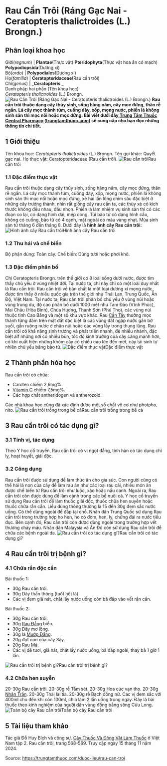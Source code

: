 # Rau Cần Trôi (Ráng Gạc Nai - Ceratopteris thalictroides (L.) Brongn.)

Phân loại khoa học  
---  
Giới(_regnum_) |  **Plantae**(Thực vật) **Pteridophyta**(Thực vật hoa ẩn có mạch) **Polypodiopsida**(Dương xỉ)  
Bộ(_ordo_) | **Polypodiales**(Dương xỉ)  
Họ(_familia_) | **Ceratopteridaceae**(Rau cần trôi)  
Chi(_genus_) | _**Ceratopteris** _  
Danh pháp hai phần (Tên khoa học)  
_Ceratopteris thalictroides_ (L.) Brongn.  
![Rau Cần Trôi \(Ráng Gạc Nai - Ceratopteris thalictroides \(L.\) Brongn.\)](https://trungtamthuoc.com/images/others/rau-can-troi-6-7387.jpg)
**Rau cần trôi thuộc dạng cây thủy sinh, sống hàng năm, cây mọc đứng, thân rễ ngắn. Lá cây mọc thành túm, cuống dày, xốp, mọng nước, phiến lá không sinh sản thì mọc nổi hoặc mọc đứng. Bài viết dưới đây,[Trung Tâm Thuốc Central Pharmacy](https://trungtamthuoc.com/ "Trung Tâm Thuốc Central Pharmacy") ([trungtamthuoc.com](https://trungtamthuoc.com/ "trungtamthuoc.com")) sẽ cung cấp cho bạn đọc những thông tin chi tiết.**
##  1 Giới thiệu
Tên khoa học: _Ceratopteris thalictroides_ (L.) Brongn.
Tên gọi khác: Quyết gạc nai.
Họ thực vật: Ceratopteridaceae (Rau cần trôi).
![Rau cần trôi](https://trungtamthuoc.com/images/item/rau-can-troi.jpg)Rau cần trôi
### 1.1 Đặc điểm thực vật
Rau cần trôi thuộc dạng cây thủy sinh, sống hàng năm, cây mọc đứng, thân rễ ngắn.
Lá cây mọc thành túm, cuống dày, xốp, mọng nước, phiến lá không sinh sản thì mọc nổi hoặc mọc đứng, xẻ hai lần lông chim sâu đặc biệt ở những cây trưởng thành, nhìn rất giống cây rau cần ta, các thùy xẻ có kích thước không đều nhau, đầu nhọn. Phiến lá làm nhiệm vụ sinh sản thì có các đoạn co lại, có dạng hình dải, mép cong.
Túi bào tử có dạng hình cầu, không có cuống, bào tử có 4 cạnh, mặt ngoài có màu vàng nhạt.
Mùa sinh sản từ tháng 6 đến tháng 8.
Dưới đây là **hình ảnh cây Rau cần trôi:**
![Hình ảnh cây Rau cần trôi](https://trungtamthuoc.com/images/item/rau-can-troi-0.jpg)Hình ảnh cây Rau cần trôi
### 1.2 Thu hái và chế biến
Bộ phận dùng: Toàn cây.
Chế biến: Dùng tươi hoặc phơi khô.
### 1.3 Đặc điểm phân bố
Chi Ceratopteris Brongn. trên thế giới có 8 loài sống dưới nước, được tìm thấy chủ yếu ở vùng nhiệt đới. Tại nước ta, chi này chỉ có một loài duy nhất là Rau cần trôi.
Rau cần trôi về bản chất là một loại dương xỉ mọng nước, được tìm thấy ở nhiều quốc gia trên thế giới như Thái Lan, Trung Quốc, Ấn Độ, Việt Nam. Tại nước ta, Rau cần trôi phân bố chủ yếu ở vùng núi hoặc vùng trung du, độ cao phân bố dưới 1000 mét như Tam Đảo (Vĩnh Phúc), Mai Châu (Hòa Bình), Chùa Hương, Thanh Sơn (Phú Thọ), các vùng núi thuộc tỉnh Cao Bằng và một số khu vực khác.
Rau [Cần Tây](https://trungtamthuoc.com/duoc-lieu/can-tay "Cần Tây") thường mọc thành từng đám trên mặt đất đặc biệt là các vùng đất ngập nước gần bờ suối, gần ruộng nước ở chân núi hoặc các vũng lầy trong thung lũng.
Rau cần trôi có khả năng sinh trưởng và phát triển nhanh, đẻ nhiều nhánh, đặc biệt alf những nơi có nhiều bùn, tốc độ sinh trưởng của cây càng mạnh hơn, có khi xuất hiện những khóm cây có chiều cao lên đến mét, cây tái sinh tự nhiên chủ yếu bằng bào tử.
![Đặc điểm thực vật](https://trungtamthuoc.com/images/item/rau-can-troi-1.jpg)Đặc điểm thực vật
##  2 Thành phần hóa học
Rau cần trôi có chứa:
  * Caroten chiếm 2,6mg%.
  * [Vitamin C](https://trungtamthuoc.com/hoat-chat/vitamin-c "Vitamin C") chiếm 7,5mg%.
  * Các hợp chất antheridogen và antherozoid.


Các nhà khoa học cũng đã xác định được một số chất vô cơ như photpho, nito.
![Rau cần trôi trồng trong bể cá](https://trungtamthuoc.com/images/item/rau-can-troi-2.jpg)Rau cần trôi trồng trong bể cá
##  3 Rau cần trôi có tác dụng gì?
### 3.1 Tính vị, tác dụng
Theo Y học cổ truyền, Rau cần trôi có vị ngọt đắng, tính hàn có tác dụng chỉ lỵ, hoạt huyết, giải độc.
### 3.2 Công dụng
Rau cần trôi được sử dụng để làm thức ăn cho gia súc. Con người cũng có thể hái lá non của cây để làm rau ăn như các loại rau cải, nhiều món ăn được chế biến từ Rau cần trôi như luộc, xào hoặc nấu canh. Ngoài ra, Rau cần trôi còn được dùng để làm cảnh trong các bể nuôi cá.
Y học cổ truyền sử dụng Rau cần trôi để làm thuốc giải độc, thuốc chữa hen suyễn hoặc thuốc chữa rắn cắn.
Liều dùng thông thường là 15 đến 30g đem sắc nước uống. Có thể dùng ngoài để đắp tại chỗ.
Nhân dân Trung Quốc sử dụng Rau cần trôi trong trường hợp ho hen, ho có đờm, hen, lỵ, chứng đái ra nước tiểu đục. Bên cạnh đó, Rau cần trôi còn được dùng ngoài trong trường hợp vết thương chảy máu.
Nhân dân Malaysia và Ấn Độ còn sử dụng Rau cần trôi để chữa các bệnh ngoài da.
![Rau cần trôi có tác dụng gì?](https://trungtamthuoc.com/images/item/rau-can-troi-3.jpg)Rau cần trôi có tác dụng gì?
##  4 Rau cần trôi trị bệnh gì?
### 4.1 Chữa rắn độc cắn
Bài thuốc 1:
  * 30g Rau cần trôi.
  * 30g Dây thần thông (tuốt hết lá).
  * Các vị đem giã nát, chắt lấy nước uống còn bã đắp vào vết rắn cắn.


Bài thuốc 2:
  * 30g Rau cần trôi.
  * 30g [Rau Đắng](https://trungtamthuoc.com/duoc-lieu/bien-suc-28 "Rau Đắng") biển.
  * 30g Dây mơ lông.
  * 30g lá [Mướp Đắng](https://trungtamthuoc.com/duoc-lieu/kho-qua-55 "Mướp Đắng").
  * 20g đọt non của cây Sậy.
  * 20g [Rau Má](https://trungtamthuoc.com/hoat-chat/rau-ma "Rau Má").
  * Các vị để tươi, giã nát, chắt lấy nước uống, bã đắp ngoài, thay bã 1 giờ 1 lần.

![Rau cần trôi trị bệnh gì?](https://trungtamthuoc.com/images/item/rau-can-troi-4.jpg)Rau cần trôi trị bệnh gì?
### 4.2 Chữa hen suyễn
20-30g Rau cần trôi.
20-30g rễ Tầm sét.
20-30g Hoa cúc vạn thọ.
20-30g [Nhân Trần](https://trungtamthuoc.com/hoat-chat/nhan-tran "Nhân Trần").
20-30g Thài lài tía.
20-30g rễ Bạch đồng nữ.
Các vị đem sắc với 400ml cho đến khi còn 100ml, chia làm 2 lần uống trong ngày. Đây là bài thuốc theo kinh nghiệm của người dân vùng đồng bằng sông Cửu Long.
![Toàn bộ cây Rau cần trôi](https://trungtamthuoc.com/images/item/rau-can-troi-5.jpg)Toàn bộ cây Rau cần trôi
##  5 Tài liệu tham khảo
Tác giả Đỗ Huy Bích và cộng sự. [Cây Thuốc Và Động Vật Làm Thuốc](https://trungtamthuoc.com/bai-viet/doc-online-va-tai-mien-phi-pdf-sach-cay-thuoc-va-dong-vat-lam-thuoc-o-viet-nam "Cây Thuốc Và Động Vật Làm Thuốc") ở Việt Nam tập 2. Rau cần trôi, trang 568-569. Truy cập ngày 15 tháng 11 năm 2024.


Source: https://trungtamthuoc.com/duoc-lieu/rau-can-troi